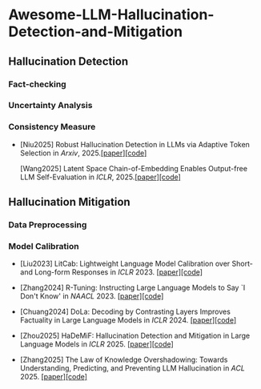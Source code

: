 # Awesome-LLM-Hallucination-Detection-and-Mitigation




## Hallucination Detection 

### Fact-checking 

### Uncertainty Analysis 

### Consistency Measure 

- [Niu2025] Robust Hallucination Detection in LLMs via Adaptive Token Selection in *Arxiv*, 2025.[\[paper\]](https://arxiv.org/abs/2504.07863)[\[code\]]()

  [Wang2025]  Latent Space Chain-of-Embedding Enables Output-free LLM Self-Evaluation in *ICLR*, 2025.[\[paper\]](https://arxiv.org/abs/2410.13640)[\[code\]](https://github.com/Alsace08/Chain-of-Embedding) 

## Hallucination Mitigation 


### Data Preprocessing 





### Model Calibration 

- [Liu2023] LitCab: Lightweight Language Model Calibration over Short- and Long-form Responses in *ICLR* 2023.  [\[paper\]](https://arxiv.org/abs/2310.19208)[\[code\]](https://github.com/launchnlp/LitCab)

- [Zhang2024] R-Tuning: Instructing Large Language Models to Say `I Don't Know' in *NAACL* 2023.  [\[paper\]](https://arxiv.org/abs/2311.09677)[\[code\]](https://github.com/shizhediao/R-Tuning)

- [Chuang2024] DoLa: Decoding by Contrasting Layers Improves Factuality in Large Language Models in *ICLR* 2024. [\[paper\]](https://arxiv.org/abs/2309.03883)[\[code\]](https://github.com/voidism/DoLa)

- [Zhou2025] HaDeMiF: Hallucination Detection and Mitigation in Large Language Models in *ICLR* 2025. [\[paper\]](https://openreview.net/pdf?id=VwOYxPScxB)[\[code\]]()

- [Zhang2025] The Law of Knowledge Overshadowing: Towards Understanding, Predicting, and Preventing LLM Hallucination in *ACL* 2025. [\[paper\]](https://arxiv.org/abs/2502.16143)[\[code\]]()

